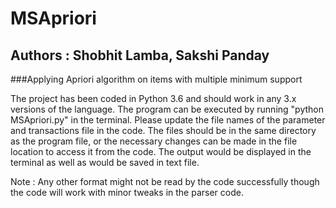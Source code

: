 # MSApriori
## Authors : Shobhit Lamba, Sakshi Panday

###Applying Apriori algorithm on items with multiple minimum support

The project has been coded in Python 3.6 and should work in any 3.x versions
of the language.
The program can be executed by running "python MSApriori.py" 
in the terminal. Please update the file names of the parameter and 
transactions file in the code. The files should be in the same 
directory as the program file, or the necessary changes can be 
made in the file location to access it from the code. The output would be 
displayed in the terminal as well as would be saved in text file.

Note : Any other format might not be read by the code successfully though the code 
will work with minor tweaks in the parser code.
